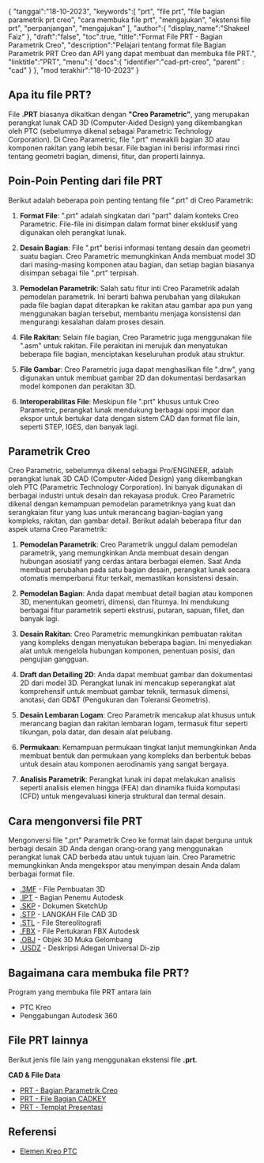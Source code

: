 {
"tanggal":"18-10-2023",
   "keywords":[
"prt",
"file prt",
"file bagian parametrik prt creo",
"cara membuka file prt",
"mengajukan",
"ekstensi file prt",
"perpanjangan",
"mengajukan"
],
   "author":{
"display_name":"Shakeel Faiz"
},
"draft":"false",
"toc":true,
"title":"Format File PRT - Bagian Parametrik Creo",
   "description":"Pelajari tentang format file Bagian Parametrik PRT Creo dan API yang dapat membuat dan membuka file PRT.",
"linktitle":"PRT",
   "menu":{
      "docs":{
         "identifier":"cad-prt-creo",
"parent" : "cad"
}
},
"mod terakhir":"18-10-2023"
}

## Apa itu file PRT?

File **.PRT** biasanya dikaitkan dengan **"Creo Parametric"**, yang merupakan perangkat lunak CAD 3D (Computer-Aided Design) yang dikembangkan oleh PTC (sebelumnya dikenal sebagai Parametric Technology Corporation). Di Creo Parametric, file ".prt" mewakili bagian 3D atau komponen rakitan yang lebih besar. File bagian ini berisi informasi rinci tentang geometri bagian, dimensi, fitur, dan properti lainnya.

## Poin-Poin Penting dari file PRT

Berikut adalah beberapa poin penting tentang file ".prt" di Creo Parametrik:

1. **Format File**: ".prt" adalah singkatan dari "part" dalam konteks Creo Parametric. File-file ini disimpan dalam format biner eksklusif yang digunakan oleh perangkat lunak.
    












2. **Desain Bagian**: File ".prt" berisi informasi tentang desain dan geometri suatu bagian. Creo Parametric memungkinkan Anda membuat model 3D dari masing-masing komponen atau bagian, dan setiap bagian biasanya disimpan sebagai file ".prt" terpisah.
    












3. **Pemodelan Parametrik**: Salah satu fitur inti Creo Parametrik adalah pemodelan parametrik. Ini berarti bahwa perubahan yang dilakukan pada file bagian dapat diterapkan ke rakitan atau gambar apa pun yang menggunakan bagian tersebut, membantu menjaga konsistensi dan mengurangi kesalahan dalam proses desain.
    












4. **File Rakitan**: Selain file bagian, Creo Parametric juga menggunakan file ".asm" untuk rakitan. File perakitan ini merujuk dan menyatukan beberapa file bagian, menciptakan keseluruhan produk atau struktur.
    












5. **File Gambar**: Creo Parametric juga dapat menghasilkan file ".drw", yang digunakan untuk membuat gambar 2D dan dokumentasi berdasarkan model komponen dan perakitan 3D.
    












6. **Interoperabilitas File**: Meskipun file ".prt" khusus untuk Creo Parametric, perangkat lunak mendukung berbagai opsi impor dan ekspor untuk bertukar data dengan sistem CAD dan format file lain, seperti STEP, IGES, dan banyak lagi.
    












## Parametrik Creo

Creo Parametric, sebelumnya dikenal sebagai Pro/ENGINEER, adalah perangkat lunak 3D CAD (Computer-Aided Design) yang dikembangkan oleh PTC (Parametric Technology Corporation). Ini banyak digunakan di berbagai industri untuk desain dan rekayasa produk. Creo Parametric dikenal dengan kemampuan pemodelan parametriknya yang kuat dan serangkaian fitur yang luas untuk merancang bagian-bagian yang kompleks, rakitan, dan gambar detail. Berikut adalah beberapa fitur dan aspek utama Creo Parametrik:

1. **Pemodelan Parametrik**: Creo Parametrik unggul dalam pemodelan parametrik, yang memungkinkan Anda membuat desain dengan hubungan asosiatif yang cerdas antara berbagai elemen. Saat Anda membuat perubahan pada satu bagian desain, perangkat lunak secara otomatis memperbarui fitur terkait, memastikan konsistensi desain.
    












2. **Pemodelan Bagian**: Anda dapat membuat detail bagian atau komponen 3D, menentukan geometri, dimensi, dan fiturnya. Ini mendukung berbagai fitur parametrik seperti ekstrusi, putaran, sapuan, fillet, dan banyak lagi.
    












3. **Desain Rakitan**: Creo Parametric memungkinkan pembuatan rakitan yang kompleks dengan menyatukan beberapa bagian. Ini menyediakan alat untuk mengelola hubungan komponen, penentuan posisi, dan pengujian gangguan.
    












4. **Draft dan Detailing 2D**: Anda dapat membuat gambar dan dokumentasi 2D dari model 3D. Perangkat lunak ini mencakup seperangkat alat komprehensif untuk membuat gambar teknik, termasuk dimensi, anotasi, dan GD&T (Pengukuran dan Toleransi Geometris).
    












5. **Desain Lembaran Logam**: Creo Parametrik mencakup alat khusus untuk merancang bagian dan rakitan lembaran logam, termasuk fitur seperti tikungan, pola datar, dan desain alat pelubang.
    












6. **Permukaan**: Kemampuan permukaan tingkat lanjut memungkinkan Anda membuat bentuk dan permukaan yang kompleks dan berbentuk bebas untuk desain atau komponen aerodinamis yang sangat bergaya.
    












7. **Analisis Parametrik**: Perangkat lunak ini dapat melakukan analisis seperti analisis elemen hingga (FEA) dan dinamika fluida komputasi (CFD) untuk mengevaluasi kinerja struktural dan termal desain.

## Cara mengonversi file PRT

Mengonversi file ".prt" Parametrik Creo ke format lain dapat berguna untuk berbagi desain 3D Anda dengan orang-orang yang menggunakan perangkat lunak CAD berbeda atau untuk tujuan lain. Creo Parametric memungkinkan Anda mengekspor atau menyimpan desain Anda dalam berbagai format file.

- [.3MF](/id/3d/3mf/) - File Pembuatan 3D
- [.IPT](/id/3d/ipt/) - Bagian Penemu Autodesk
- [.SKP](/id/image/skp/) - Dokumen SketchUp
- [.STP](/id/3d/stp/) - LANGKAH File CAD 3D
- [.STL](/id/cad/stl/) - File Stereolitografi
- [.FBX](/id/3d/fbx/) - File Pertukaran FBX Autodesk
- [.OBJ](/id/3d/obj/) - Objek 3D Muka Gelombang
- [.USDZ](/id/3d/usdz/) - Deskripsi Adegan Universal Di-zip

## Bagaimana cara membuka file PRT?

Program yang membuka file PRT antara lain

- PTC Kreo
- Penggabungan Autodesk 360

## File PRT lainnya

Berikut jenis file lain yang menggunakan ekstensi file **.prt**.

**CAD & File Data**
- [PRT - Bagian Parametrik Creo](/id/cad/prt-creo/)
- [PRT - File Bagian CADKEY](/id/cad/prt-cadkey/)
- [PRT - Templat Presentasi](/id/data/prt-template/)

## Referensi
* [Elemen Kreo PTC](https://en.wikipedia.org/wiki/PTC_Creo_Elements/Pro)

